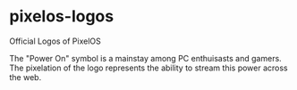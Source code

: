 # pixelos-logos
Official Logos of PixelOS

The "Power On" symbol is a mainstay among PC enthuisasts and gamers. The pixelation of the logo represents the ability to stream this power across the web.
